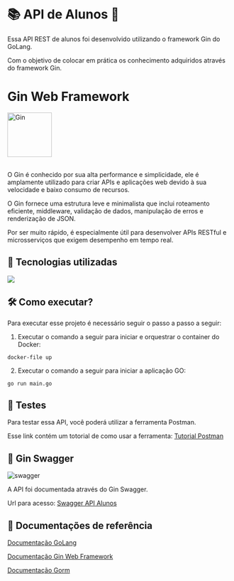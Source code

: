 # 📚 API de Alunos 🎒
Essa API REST de alunos foi desenvolvido utilizando o framework Gin do GoLang.

Com o objetivo de colocar em prática os conhecimento adquiridos através do framework Gin.

# Gin Web Framework

<img src="https://github.com/user-attachments/assets/efc8c651-9b94-4a40-9d71-072a5bba1a9b" width=100px alt="Gin">
<br>
<br>

O Gin é conhecido por sua alta performance e simplicidade, ele é amplamente utilizado para criar APIs e aplicações web devido à sua velocidade e baixo consumo de recursos. 

O Gin fornece uma estrutura leve e minimalista que inclui roteamento eficiente, middleware, validação de dados, manipulação de erros e renderização de JSON. 

Por ser muito rápido, é especialmente útil para desenvolver APIs RESTful e microsserviços que exigem desempenho em tempo real.

## 🚀 Tecnologias utilizadas
<div align="left">
    <a href="https://skillicons.dev">
        <img src="https://skillicons.dev/icons?i=go,postgres,docker"/>
    </a>
</div>

## 🛠️ Como executar?
Para executar esse projeto é necessário seguir o passo a passo a seguir:

1. Executar o comando a seguir para iniciar e orquestrar o container do Docker:
```
docker-file up
```

2. Executar o comando a seguir para iniciar a aplicação GO:
```
go run main.go
```

## 📝 Testes

Para testar essa API, você poderá utilizar a ferramenta Postman.

Esse link contém um totorial de como usar a ferramenta: [Tutorial Postman](https://gist.github.com/zec4o/f4a600fafa50003e315fa3fcfd9c1e4a)

## 🏫 Gin Swagger

![swagger](https://github.com/user-attachments/assets/6569eef0-1128-41c4-bc2b-bf10566518a6)

A API foi documentada através do Gin Swagger.

Url para acesso: [Swagger API Alunos](http://localhost:8080/swagger/index.html)

## 📁 Documentações de referência
[Documentação GoLang](https://go.dev/)

[Documentação Gin Web Framework](https://github.com/gin-gonic/gin)

[Documentação Gorm](https://gorm.io/)
